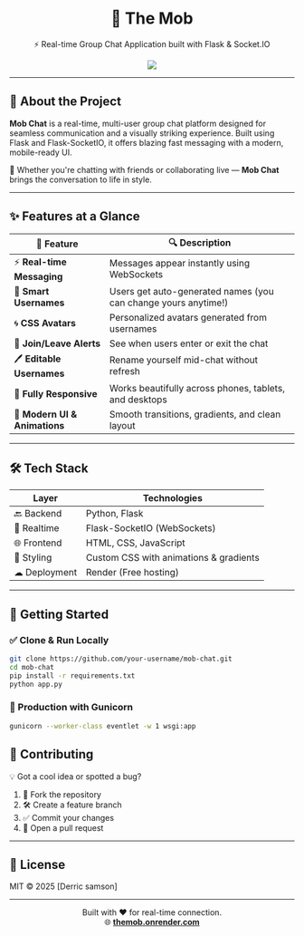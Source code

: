 <h1 align="center">💬 The Mob</h1>
<p align="center">⚡ Real-time Group Chat Application built with Flask & Socket.IO</p>

<p align="center">
  <a href="https://themob.onrender.com" target="_blank">
    <img src="https://img.shields.io/badge/🌍 Live Demo-Click to Visit-black?style=for-the-badge" />
  </a>
</p>

---

## 🚀 About the Project

**Mob Chat** is a real-time, multi-user group chat platform designed for seamless communication and a visually striking experience. Built using Flask and Flask-SocketIO, it offers blazing fast messaging with a modern, mobile-ready UI.

🧠 Whether you're chatting with friends or collaborating live — **Mob Chat** brings the conversation to life in style.  

---

## ✨ Features at a Glance

| 🚀 Feature                    | 🔍 Description                                                              |
|-----------------------------|-----------------------------------------------------------------------------|
| ⚡ **Real-time Messaging**   | Messages appear instantly using WebSockets                                 |
| 👤 **Smart Usernames**       | Users get auto-generated names (you can change yours anytime!)              |
| 🌀 **CSS Avatars**           | Personalized avatars generated from usernames                              |
| 🔔 **Join/Leave Alerts**     | See when users enter or exit the chat                                      |
| 🖊️ **Editable Usernames**    | Rename yourself mid-chat without refresh                                   |
| 📱 **Fully Responsive**      | Works beautifully across phones, tablets, and desktops                     |
| 🎨 **Modern UI & Animations**| Smooth transitions, gradients, and clean layout                           |

---

## 🛠 Tech Stack

| Layer         | Technologies                            |
|---------------|------------------------------------------|
| 🔙 Backend     | Python, Flask                            |
| 🔄 Realtime    | Flask-SocketIO (WebSockets)              |
| 🌐 Frontend    | HTML, CSS, JavaScript                    |
| 🎨 Styling     | Custom CSS with animations & gradients   |
| ☁ Deployment  | Render (Free hosting)                    |

---

## 🧪 Getting Started

### ✅ Clone & Run Locally

```bash
git clone https://github.com/your-username/mob-chat.git
cd mob-chat
pip install -r requirements.txt
python app.py
```

### 🧰 Production with Gunicorn

```bash
gunicorn --worker-class eventlet -w 1 wsgi:app
```



## 🤝 Contributing

💡 Got a cool idea or spotted a bug?

1. 🍴 Fork the repository  
2. 🛠️ Create a feature branch  
3. ✅ Commit your changes  
4. 🚀 Open a pull request

---

## 📄 License

MIT © 2025 [Derric samson]

---

<p align="center">
  Built with ❤️ for real-time connection.<br/>
  🌐 <strong><a href="https://themob.onrender.com">themob.onrender.com</a></strong>
</p>
